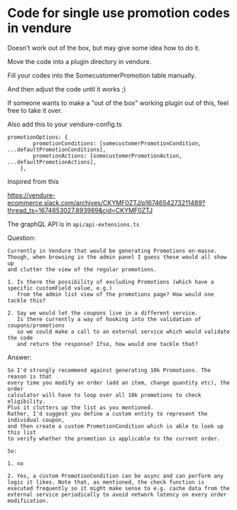 # Code for single use promotion codes in vendure

Doesn't work out of the box, but may give some idea how to do it.

Move the code into a plugin directory in vendure.

Fill your codes into the SomecustomerPromotion table manually.

And then adjust the code until it works ;)

If someone wants to make a "out of the box" working plugin out of this, feel free to take it over.

Also add this to your vendure-config.ts

```
promotionOptions: {
        promotionConditions: [somecustomerPromotionCondition, ...defaultPromotionConditions],
        promotionActions: [somecustomerPromotionAction, ...defaultPromotionActions],
    },
```

Inspired from this

https://vendure-ecommerce.slack.com/archives/CKYMF0ZTJ/p1674654273211489?thread_ts=1674653027.893989&cid=CKYMF0ZTJ

The graphQL API is in `api/api-extensions.ts`

Question:
```
Currently in Vendure that would be generating Promotions en-masse. 
Though, when browsing in the admin panel I guess these would all show up 
and clutter the view of the regular promotions.

1. Is there the possibility of excluding Promotions (which have a specific customField value, e.g.) 
   from the admin list view of the promotions page? How would one tackle this?

2. Say we would let the coupons live in a different service.
   Is there currently a way of hooking into the validation of coupons/promotions 
   so we could make a call to an external service which would validate the code 
   and return the response? Ifso, how would one tackle that?
```
Answer:
```
So I'd strongly recommend against generating 10k Promotions. The reason is that 
every time you modify an order (add an item, change quantity etc), the order 
calculator will have to loop over all 10k promotions to check eligibility.
Plus it clutters up the list as you mentioned.
Rather, I'd suggest you define a custom entity to represent the individual coupon, 
and then create a custom PromotionCondition which is able to look up this list 
to verify whether the promotion is applicable to the current order.

So:

1. no

2. Yes, a custom PromotionCondition can be async and can perform any logic it likes. Note that, as mentioned, the check function is executed frequently so it might make sense to e.g. cache data from the external service periodically to avoid network latency on every order modification.
```

